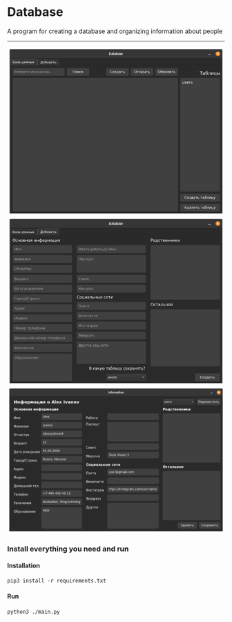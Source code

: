 # Database
A program for creating a database and organizing information about people
____
![alt text](icon/1.png)
![alt text](icon/2.png)
![alt text](icon/3.png)
### Install everything you need and run
#### Installation
```
pip3 install -r requirements.txt
```
#### Run
```
python3 ./main.py
```
